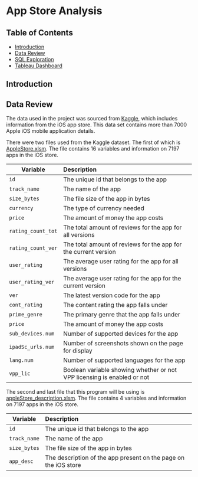 # App Store Analysis

## Table of Contents
* [Introduction](#introduction)
* [Data Review](#data-review)
* [SQL Exploration](#sql-exploration)
* [Tableau Dashboard](#tab;eau=dashboard)

## Introduction

## Data Review

The data used in the project was sourced from [Kaggle](https://www.kaggle.com/datasets/ramamet4/app-store-apple-data-set-10k-apps), which includes information from the iOS app store. This data set contains more than 7000 Apple iOS mobile application details.

There were two files used from the Kaggle dataset. The first of which is [AppleStore.xlsm](https://github.com/jidafan/App-Store-SQL-Analysis/blob/main/Data/AppleStore.xlsm). The file contains 16 variables and information on 7197 apps in the iOS store.

| Variable      | Description           | 
| ------------- |:---------------------| 
| `id`     | The unique id that belongs to the app |
| `track_name`     | The name of the app     |   
| `size_bytes` | The file size of the app in bytes                                        |
| `currency`  | The type of currency needed                              |
| `price`  | The amount of money the app costs                     |
| `rating_count_tot`  | The total amount of reviews for the app for all versions                            |
| `rating_count_ver`  | The total amount of reviews for the app for the current version                                 |
| `user_rating`  | The average user rating for the app for all versions                           |
| `user_rating_ver`  | The average user rating for the app for the current version                                   |
| `ver`  | The latest version code for the app                                      |
| `cont_rating` | The content rating the app falls under                                   |
| `prime_genre`  | The primary genre that the app falls under                            |
| `price`  | The amount of money the app costs                     |
| `sub_devices.num`  | Number of supported devices for the app                          |
| `ipadSc_urls.num`  | Number of screenshots shown on the page for display                           |
| `lang.num`  | Number of supported languages for the app                  |
| `vpp_lic`  | Boolean variable showing whether or not VPP licensing is enabled or not                            |

The second and last file that this program will be using is [appleStore_description.xlsm](https://github.com/jidafan/App-Store-SQL-Analysis/blob/main/Data/appleStore_description.xlsm). The file contains 4 variables and information on 7197 apps in the iOS store.

| Variable      | Description           | 
| ------------- |:---------------------| 
| `id`     | The unique id that belongs to the app |
| `track_name`     | The name of the app     |   
| `size_bytes` | The file size of the app in bytes                                        |
| `app_desc`  | The description of the app present on the page on the iOS store                   |
